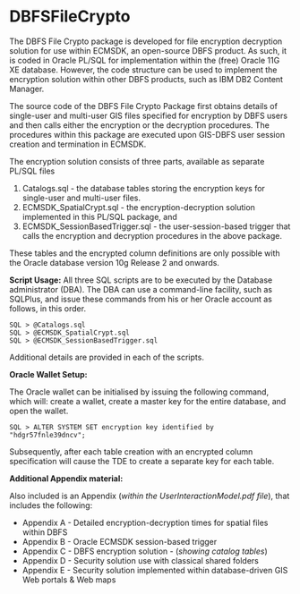 # DBFSFileCrypto

The DBFS File Crypto package is developed for file encryption decryption solution for use within ECMSDK, an open-source DBFS product. As such, it is coded in Oracle PL/SQL for implementation within the (free) Oracle 11G XE database. However, the code structure can be used to implement the encryption solution within other DBFS products, such as IBM DB2 Content Manager. 

The source code of the DBFS File Crypto Package first obtains details of single-user and multi-user GIS files specified for encryption by DBFS users and then calls either the encryption or the decryption procedures. The procedures within this package are executed upon GIS-DBFS user session creation and termination in ECMSDK. 

The encryption solution consists of three parts, available as separate PL/SQL files <br/>
1. Catalogs.sql - the database tables storing the encryption keys for single-user and multi-user files. 
2. ECMSDK_SpatialCrypt.sql - the encryption-decryption solution  implemented in this PL/SQL package, and 
3. ECMSDK_SessionBasedTrigger.sql - the user-session-based trigger that calls the encryption and decryption procedures in the above package. 

These tables and the encrypted column definitions are only possible with the Oracle database version 10g Release 2 and onwards.

**Script Usage:**
All three SQL scripts are to be executed by the Database administrator (DBA). The DBA can use a command-line facility, such as SQLPlus, and issue these commands from his or her Oracle account as follows, in this order. 

```
SQL > @Catalogs.sql
SQL > @ECMSDK_SpatialCrypt.sql
SQL > @ECMSDK_SessionBasedTrigger.sql
```

Additional details are provided in each of the scripts. 

**Oracle Wallet Setup:**

The Oracle wallet can be initialised by issuing the following command, which will: create a wallet, create a master key for the entire database, and open the wallet.

```SQL > ALTER SYSTEM SET encryption key identified by "hdgr57fnle39dncv";```

Subsequently, after each table creation with an encrypted column specification will cause the TDE to create a separate key for each table. 


**Additional Appendix material:**

Also included is an Appendix (_within the UserInteractionModel.pdf file_), 
that includes the following:
- Appendix A - Detailed	encryption-decryption times for spatial files within DBFS  
- Appendix B - Oracle ECMSDK session-based trigger
- Appendix C - DBFS encryption solution - (_showing catalog tables_)
- Appendix D - Security solution use with classical shared folders 
- Appendix E - Security solution implemented within database-driven GIS Web portals & Web maps 

